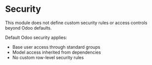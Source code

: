 # Security

This module does not define custom security rules or access controls beyond Odoo defaults.

Default Odoo security applies:
- Base user access through standard groups
- Model access inherited from dependencies
- No custom row-level security rules
